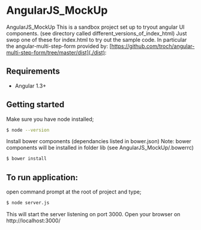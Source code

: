 # AngularJS_MockUp
AngularJS_MockUp
This is a sandbox project set up to tryout angular UI components. (see directory called different_versions_of_index_html)
Just swop one of these for index.html to try out the sample code.
In particular the angular-multi-step-form provided by: [https://github.com/troch/angular-multi-step-form/tree/master/dist](./dist):


## Requirements

- Angular 1.3+



## Getting started
Make sure you have node installed; 

```sh
$ node --version
```
	
Install bower components (dependancies listed in bower.json) 
   Note: bower components will be installed in folder lib (see AngularJS_MockUp/.bowerrc)
   
```sh
$ bower install
```
   
## To run application:
open command prompt at the root of project and type;  
```sh
$ node server.js
```	
This will start the server listening on port 3000. Open your browser on http://localhost:3000/